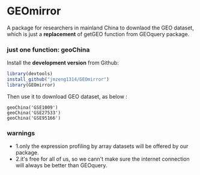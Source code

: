 # GEOmirror

A package for researchers in mainland China to downlaod the GEO dataset,  which is just a **replacement** of getGEO function from GEOquery package.

### just one function: geoChina

Install the **development version** from Github:

```r
library(devtools)
install_github("jmzeng1314/GEOmirror")
library(GEOmirror)
```

Then use it to download GEO dataset, as below :

```
geoChina('GSE1009') 
geoChina('GSE27533') 
geoChina('GSE95166') 
```

### warnings

- 1.only the expression profiling by array datasets will be offered by our package.
- 2.it's free for all of us, so we cann't make sure the internet connection will always be better than GEOquery. 

